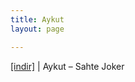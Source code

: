 ```yaml
---
title: Aykut
layout: page

---
```

<a href="https://cloud.mail.ru/public/150439f143c3/Aykut%20-%20Sahte%20Joker" target="_blank">[indir]</a>   |   Aykut &#8211; Sahte Joker